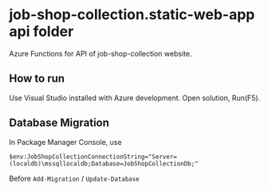 # job-shop-collection.static-web-app api folder
Azure Functions for API of job-shop-collection website.

## How to run
Use Visual Studio installed with Azure development. Open solution, Run(F5).

## Database Migration
In Package Manager Console, use
```
$env:JobShopCollectionConnectionString="Server=(localdb)\mssqllocaldb;Database=JobShopCollectionDb;"
```
Before `Add-Migration` / `Update-Database`